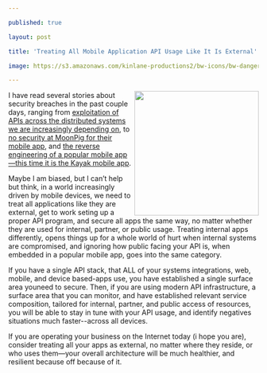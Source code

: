 ---
published: true
layout: post
title: 'Treating All Mobile Application API Usage Like It Is External'
image: https://s3.amazonaws.com/kinlane-productions2/bw-icons/bw-danger.png
---

<p><img src="https://s3.amazonaws.com/kinlane-productions2/bw-icons/bw-danger.png" alt="" width="250" align="right" />
<p>I have read several stories about security breaches in the past couple days, ranging from <a href="http://searchsoa.techtarget.com/tip/API-security-more-critical-as-componentization-grows">exploitation of APIs across the distributed systems we are increasingly depending on</a>, to <a href="http://apievangelist.com/2015/01/06/another-high-profile-mobile-to-api-security-breach-this-one-at-moonpig-greeting-cards/">no security at MoonPig for their mobile app</a>, and <a href="http://apievangelist.com/2015/01/05/reverse-engineering-of-the-kayak-api-from-the-mobile-app/">the reverse engineering of a popular mobile app&mdash;this time it is the Kayak mobile app</a>.
<p>Maybe I am biased, but I can&rsquo;t help but think, in a world increasingly driven by mobile devices, we need to treat all applications like they are external, get to work seting up a proper API program, and secure all apps the same way, no matter whether they are used for internal, partner, or public usage. Treating internal apps differently, opens things up for a whole world of hurt when internal systems are compromised, and ignoring how public facing your API is, when embedded in a popular mobile  app, goes into the same category.
<p>If you have a single API stack, that ALL of your systems integrations, web, mobile, and device based-apps use, you have established a single surface area youneed to secure. Then, if you are using modern API infrastructure, a surface area that you can monitor, and have established relevant service composition, tailored for internal, partner, and public access of resources, you will be able to stay in tune with your API usage, and identify negatives situations much faster--across all devices.
<p>If you are operating your business on the Internet today (i hope you are), consider treating all your apps as external, no matter where they reside, or who uses them&mdash;your overall architecture will be much healthier, and resilient because off because of it.

